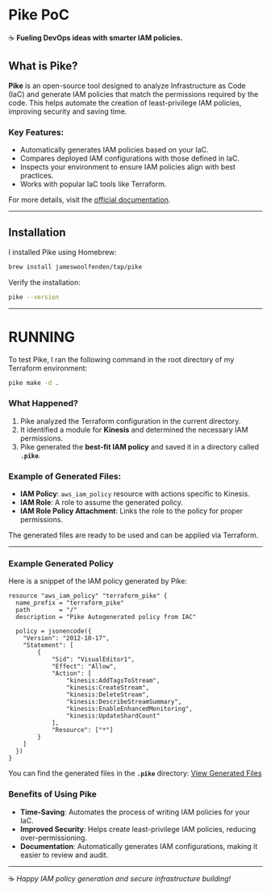 # Pike PoC

☕ **Fueling DevOps ideas with smarter IAM policies.**

## What is Pike?

**Pike** is an open-source tool designed to analyze Infrastructure as Code (IaC) and generate IAM policies that match the permissions required by the code. This helps automate the creation of least-privilege IAM policies, improving security and saving time.

### Key Features:
- Automatically generates IAM policies based on your IaC.
- Compares deployed IAM configurations with those defined in IaC.
- Inspects your environment to ensure IAM policies align with best practices.
- Works with popular IaC tools like Terraform.

For more details, visit the [official documentation](https://github.com/JamesWoolfenden/pike).

---

## Installation

I installed Pike using Homebrew:

```bash
brew install jameswoolfenden/tap/pike
```

Verify the installation:
```bash
pike --version
```

----

# RUNNING 

To test Pike, I ran the following command in the root directory of my Terraform environment:
```bash
pike make -d .
```

### What Happened?

1. Pike analyzed the Terraform configuration in the current directory.
2. It identified a module for **Kinesis** and determined the necessary IAM permissions.
3. Pike generated the **best-fit IAM policy** and saved it in a directory called **`.pike`**.

### Example of Generated Files:

- **IAM Policy**: `aws_iam_policy` resource with actions specific to Kinesis.
- **IAM Role**: A role to assume the generated policy.
- **IAM Role Policy Attachment**: Links the role to the policy for proper permissions.

The generated files are ready to be used and can be applied via Terraform.

---

### Example Generated Policy

Here is a snippet of the IAM policy generated by Pike:
```hcl
resource "aws_iam_policy" "terraform_pike" {
  name_prefix = "terraform_pike"
  path        = "/"
  description = "Pike Autogenerated policy from IAC"

  policy = jsonencode({
    "Version": "2012-10-17",
    "Statement": [
        {
            "Sid": "VisualEditor1",
            "Effect": "Allow",
            "Action": [
                "kinesis:AddTagsToStream",
                "kinesis:CreateStream",
                "kinesis:DeleteStream",
                "kinesis:DescribeStreamSummary",
                "kinesis:EnableEnhancedMonitoring",
                "kinesis:UpdateShardCount"
            ],
            "Resource": ["*"]
        }
    ]
  })
}
```

You can find the generated files in the **`.pike`** directory:
[View Generated Files](./.pike)


### Benefits of Using Pike

- **Time-Saving**: Automates the process of writing IAM policies for your IaC.
- **Improved Security**: Helps create least-privilege IAM policies, reducing over-permissioning.
- **Documentation**: Automatically generates IAM configurations, making it easier to review and audit.

---

☕ *Happy IAM policy generation and secure infrastructure building!*